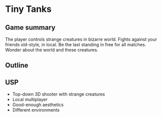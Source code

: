 # Tiny Tanks

## Game summary
The player controls strange creatures in bizarre world.
Fights against your friends old-style, in local.
Be the last standing in free for all matches.
Wonder about the world and these creatures.

## Outline

## USP
* Top-down 3D shooter with strange creatures
* Local multiplayer
* Good-enough aesthetics
* Different environments

  


